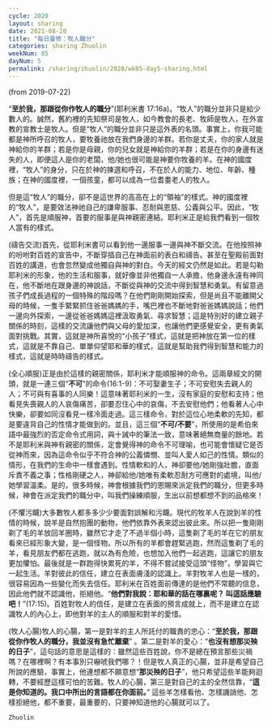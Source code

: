```yaml
---
cycle: 2020
layout: sharing
date: 2021-08-20
title: "每日靈修：牧人職分"
categories: sharing Zhuolin
weekNum: 85
dayNum: 5
permalink: /sharing/zhuolin/2020/wk85-day5-sharing.html
---
```

(from 2019-07-22)

“**至於我，那跟從你作牧人的職分**”(耶利米書 17:16a)。“牧人”的職分並非只是給少數人的。誠然，舊約裡的先知祭司是牧人，如今教會的長老、牧師是牧人，在外宣教的宣教士是牧人。但是“牧人”的職分並非只是這外表的名頭。事實上，你我可能都是神所呼召的牧人，要牧養祂放在我們身邊的羊群。若你是丈夫，你的家人就是神給你的羊群；若是你是母親，你的兒女就是神給你的羊群；若是在你的身邊有迷失的人，即便這人是你的老闆，他/她也很可能是神要你牧養的羊。在神的國度裡，“牧人”的身分，只在於神的揀選和呼召，不在於人的能力、地位、年齡、種族；在神的國度裡，一個孩童，都可以成為一位耆耋老人的牧人。  

但是這“牧人”的職分，卻不是這世界的高高在上的“領袖”的樣式。神的國度裡的“牧人”，是要效法神祂自己的謙卑服事、忍耐與恩慈、公義與公平。因此，“牧人”，首先是順服神，首要的服事是與神親密連結。耶利米正是給我們看到一個牧人當有的樣式。  

(禱告交流)首先，從耶利米書可以看到他一邊服事一邊與神不斷交流。在他按照神的吩咐對百姓的宣告中，不斷穿插自己在神面前的表白和禱告。甚至在聖殿前面對百姓的講道，也會忽然變成他獨自與神的對白。今天的經文仍然是如此。若是勾勒耶利米的形象，他的生活和服事，就好像並非他獨自一人承擔，他身邊永遠有神同在，他不斷地在跟身邊的神說話，不斷從與神的交流中得到智慧和勇氣。有留意過孩子們成長過程的一個特殊的階段嗎？在他們剛剛開始探索，但是尚且不能離開父母的時候，一隻手緊緊抓住爸爸媽媽的手，嘴巴裡也不斷地對爸爸媽媽說話；他們一邊向外探索，一邊從爸爸媽媽這裡汲取勇氣、尋求智慧；這是特別好的建立親子關係的時刻，這樣的交流讓他們與父母的愛加深，也讓他們更感覺安全，更有勇氣面對挑戰。其實，這就是神所喜悅的“小孩子”樣式，這就是把神放在第一位的樣式，這就是不靠自己、單單仰望耶和華的樣式，這就是幫助我們得到智慧和能力的樣式，這就是時時禱告的樣式。  

(全心順服)正是由於這樣的親密關係，耶利米才能順服神的命令。這兩章經文的開頭，就是一連三個“**不可**”的命令(16:1-9)：不可娶妻生子；不可安慰失去親人的人；不可與有喜事的人同樂！這意味著耶利米的一生，沒有家庭的安慰和支持；他看見失喪親人的人哀傷痛苦，卻要忍住心中的哀傷，不去安慰他們；他看著人心中快樂，卻要如同沒看見一樣冷面走過。這三樣命令，對於這位心地柔軟的先知，都是要違背自己的性情才能做到的。並且，這三個“**不可/不要**”，所使用的是希伯來語中最強烈的否定命令式用詞，與十誡中的筆法一致，意味著絕無商量的餘地。若不是耶利米與神有親密的關係，定會覺得神的命令不可理喻，也可能會懷疑它是否從神而來，因為這命令似乎不符合神的公義憐憫、並叫人愛人如己的性情。類似的情形，在我們的生命中一樣會遇到。性情軟和的人，神卻要他/她剛強壯膽，直面斥責不義之事；性格剛硬之人，神卻給他/她唯有柔軟忍耐方可應對的處境，叫他/她學習溫柔。是的，很多時候，神會根據我們的恩賜來派定我們的職分，但更多時候，神會在派定我們的職分中，叫我們操練順服，生出以前想都想不到的品格來！  

(不懼污衊)大多數牧人都多多少少要面對誤解和污衊。現代的牧羊人在說到羊的性情的時候，說羊是自然抱團的動物，他們依靠外表來認出彼此來。所以把一隻剛剛剃了毛的羊放回羊圈時，雖然它才走了不過半個小時，這隻剃了毛的羊在它的朋友看來已經形象大變，是一個怪物。所以所有的羊都會趕緊逃跑，然而這隻剃了毛的羊，看見朋友們都在逃跑，就以為有危險，也想加入他們一起逃跑，這讓它的朋友更加懼怕。最後就是一群跑得快累死的羊，不得不嘗試接受這頭“怪物”，學習與它一起生活。羊對彼此的信任，建立在表面膚淺的認識上。羊對牧羊人也是一樣的，很容易因為一些變化而失去信任。耶利米在百姓面前傳達的是他們不常聽的信息，因此他們就不認識他，拒絕他。“**他們對我說：耶和華的話在哪裏呢？ 叫這話應驗吧！**”(17:15)。百姓對牧人的信任，是建立在表面的預言成就上，而不是建立在認識牧人的內心上，即他對羊的主人的順服和對羊的愛惜。  

(牧人心腸)牧人的心腸，第一是對羊的主人所託付的職責的忠心：“**至於我，那跟從你作牧人的職分，我並沒有急忙離棄**” 。第二是對羊的愛心：“**也沒有想那災殃的日子**”，這句話的意思是這樣的：雖然這些百姓說，你不是總在預言那些災禍嗎？在哪裡啊？有本事別只嚇唬我們哪？！但是牧人真正的心腸，並非是希望自己所說的應驗，事實上，他連想都不願意想“**那災殃的日子**”，他只希望這些羊能夠迴轉，不要經歷這樣可怕的苦難。牧人的心腸，第三是對自己的主的全然信靠，“**這是你知道的。我口中所出的言語都在你面前。**” 這些羊怎樣看他、怎樣譏誚他、怎樣拒絕他，都不重要，最重要的，只要神知道他的心腸就可以了。  

`Zhuolin`  
